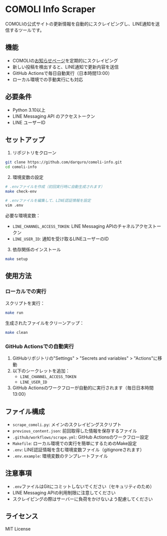 # COMOLI Info Scraper

COMOLIの公式サイトの更新情報を自動的にスクレイピングし、LINE通知を送信するツールです。

## 機能

- COMOLIの[お知らせページ](https://www.comoli.jp/info)を定期的にスクレイピング
- 新しい投稿を検出すると、LINE通知で更新内容を送信
- GitHub Actionsで毎日自動実行（日本時間13:00）
- ローカル環境での手動実行にも対応

## 必要条件

- Python 3.10以上
- LINE Messaging API のアクセストークン
- LINE ユーザーID

## セットアップ

1. リポジトリをクローン
```bash
git clone https://github.com/darquro/comoli-info.git
cd comoli-info
```

2. 環境変数の設定
```bash
# .envファイルを作成（初回実行時に自動生成されます）
make check-env

# .envファイルを編集して、LINE認証情報を設定
vim .env
```

必要な環境変数：
- `LINE_CHANNEL_ACCESS_TOKEN`: LINE Messaging APIのチャネルアクセストークン
- `LINE_USER_ID`: 通知を受け取るLINEユーザーのID

3. 依存関係のインストール
```bash
make setup
```

## 使用方法

### ローカルでの実行

スクリプトを実行：
```bash
make run
```

生成されたファイルをクリーンアップ：
```bash
make clean
```

### GitHub Actionsでの自動実行

1. GitHubリポジトリの"Settings" > "Secrets and variables" > "Actions"に移動
2. 以下のシークレットを追加：
   - `LINE_CHANNEL_ACCESS_TOKEN`
   - `LINE_USER_ID`
3. GitHub Actionsのワークフローが自動的に実行されます（毎日日本時間13:00）

## ファイル構成

- `scrape_comoli.py`: メインのスクレイピングスクリプト
- `previous_content.json`: 前回取得した情報を保存するファイル
- `.github/workflows/scrape.yml`: GitHub Actionsのワークフロー設定
- `Makefile`: ローカル環境での実行を簡単にするためのMake設定
- `.env`: LINE認証情報を含む環境変数ファイル（gitignoreされます）
- `.env.example`: 環境変数のテンプレートファイル

## 注意事項

- `.env`ファイルはGitにコミットしないでください（セキュリティのため）
- LINE Messaging APIの利用制限に注意してください
- スクレイピングの際はサーバーに負荷をかけないよう配慮してください

## ライセンス

MIT License 